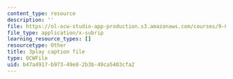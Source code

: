```yaml
---
content_type: resource
description: ''
file: https://ol-ocw-studio-app-production.s3.amazonaws.com/courses/9-00-introduction-to-psychology-fall-2004/b47a4917b97349e82b3b49ca5403cfa2_10504.srt
file_type: application/x-subrip
learning_resource_types: []
resourcetype: Other
title: 3play caption file
type: OCWFile
uid: b47a4917-b973-49e8-2b3b-49ca5403cfa2
---
```

